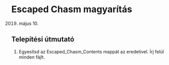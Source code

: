 # Escaped Chasm magyarítás
2019. május 10.

## Telepítési útmutató
1. Egyesítsd az Escaped_Chasm_Contents mappát az eredetivel. Írj felül minden fájlt.
